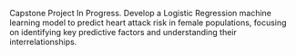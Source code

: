 Capstone Project In Progress. Develop a Logistic Regression machine learning model to predict heart attack risk in female populations, focusing on identifying key predictive factors and understanding their interrelationships.
